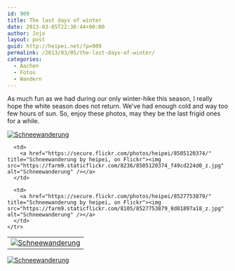 ```yaml
---
id: 909
title: The last days of winter
date: 2013-03-05T22:36:44+00:00
author: Jojo
layout: post
guid: http://heipei.net/?p=909
permalink: /2013/03/05/the-last-days-of-winter/
categories:
  - Aachen
  - Fotos
  - Wandern
---
```

As much fun as we had during our only winter-hike this season, I really hope the white season does not return. We&#8217;ve had enough cold and way too few hours of sun. So, enjoy these photos, may they be the last frigid ones for a while.

<div class="img aligncenter">
  <div>
    <a href="https://secure.flickr.com/photos/heipei/8504013669/" title="Schneewanderung by heipei, on Flickr"><img src="https://farm9.staticflickr.com/8369/8504013669_9093ddb972_b.jpg" alt="Schneewanderung" /></a>
  </div>
  
  <table>
    <tr>
      <td>
        <a href="https://secure.flickr.com/photos/heipei/8528864782/" title="Schneewanderung by heipei, on Flickr"><img src="https://farm9.staticflickr.com/8085/8528864782_8cea3874c1_z.jpg" alt="Schneewanderung" /></a>
      </td>
      
      <td>
        <a href="https://secure.flickr.com/photos/heipei/8505120374/" title="Schneewanderung by heipei, on Flickr"><img src="https://farm9.staticflickr.com/8236/8505120374_f49cd224d0_z.jpg" alt="Schneewanderung" /></a>
      </td>
      
      <td>
        <a href="https://secure.flickr.com/photos/heipei/8527753879/" title="Schneewanderung by heipei, on Flickr"><img src="https://farm9.staticflickr.com/8105/8527753879_8d81897a18_z.jpg" alt="Schneewanderung" /></a>
      </td>
    </tr>
  </table>
  
  <div>
    <a href="https://secure.flickr.com/photos/heipei/8505114718/" title="Schneewanderung by heipei, on Flickr"><img src="https://farm9.staticflickr.com/8235/8505114718_0a95a179dd_b.jpg" alt="Schneewanderung" /></a>
  </div>
</div>
